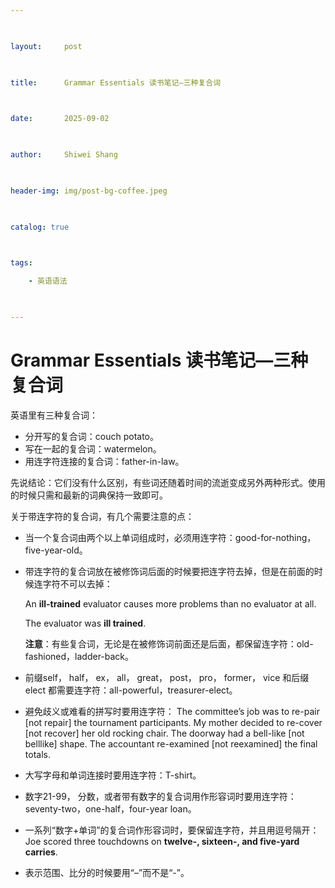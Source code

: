 ```yaml
---

 

layout:     post

 

title:      Grammar Essentials 读书笔记—三种复合词

 

date:       2025-09-02

 

author:     Shiwei Shang

 

header-img: img/post-bg-coffee.jpeg

 

catalog: true

 

tags:

    - 英语语法

 

---
```


# Grammar Essentials 读书笔记—三种复合词

英语里有三种复合词：

- 分开写的复合词：couch potato。
- 写在一起的复合词：watermelon。
- 用连字符连接的复合词：father-in-law。

先说结论：它们没有什么区别，有些词还随着时间的流逝变成另外两种形式。使用的时候只需和最新的词典保持一致即可。

关于带连字符的复合词，有几个需要注意的点：

- 当一个复合词由两个以上单词组成时，必须用连字符：good-for-nothing，five-year-old。
- 带连字符的复合词放在被修饰词后面的时候要把连字符去掉，但是在前面的时候连字符不可以去掉：

  An **ill-trained** evaluator causes more problems than no evaluator at all.

  The evaluator was **ill trained**.

  **注意**：有些复合词，无论是在被修饰词前面还是后面，都保留连字符：old-fashioned，ladder-back。

- 前缀self， half， ex， all， great， post， pro， former， vice 和后缀elect 都需要连字符：all-powerful，treasurer-elect。
- 避免歧义或难看的拼写时要用连字符：
  The committee’s job was to re-pair [not repair] the tournament participants.
  My mother decided to re-cover [not recover] her old rocking chair.
  The doorway had a bell-like [not belllike] shape.
  The accountant re-examined [not reexamined] the final totals.
- 大写字母和单词连接时要用连字符：T-shirt。
- 数字21-99， 分数，或者带有数字的复合词用作形容词时要用连字符：seventy-two，one-half，four-year loan。
- 一系列“数字+单词”的复合词作形容词时，要保留连字符，并且用逗号隔开：Joe scored three touchdowns on **twelve-, sixteen-, and five-yard carries**.
- 表示范围、比分的时候要用“–”而不是“-”。
